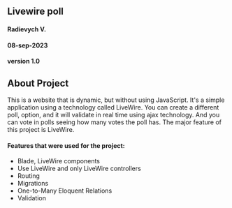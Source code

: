 ## Livewire poll

#### Radievych V.
#### 08-sep-2023
#### version 1.0



## About Project

This is a website that is dynamic, but without using JavaScript. It's a simple application using a technology called LiveWire.
You can create a different poll, option, and it will validate in real time using ajax technology.
And you can vote in polls seeing how many votes the poll has.
The major feature of this project is LiveWire.

#### Features that were used for the project:

- Blade, LiveWire components
- Use LiveWire and only LiveWire controllers
- Routing
- Migrations
- One-to-Many Eloquent Relations
- Validation
